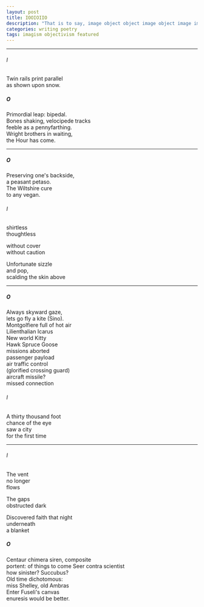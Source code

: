 ```yaml
---
layout: post
title: IOOIOIIO
description: "That is to say, image object object image object image image object."
categories: writing poetry
tags: imagism objectivism featured
---
```


_____

###### I
Twin rails print parallel  
as shown upon snow.


##### O
Primordial leap: bipedal.  
Bones shaking, velocipede tracks  
feeble as a pennyfarthing.  
Wright brothers in waiting,  
the Hour has come.

_____

##### O
Preserving one's backside,  
a peasant petaso.  
The Wiltshire cure  
to any vegan.

###### I
shirtless  
thoughtless  

without cover  
without caution

Unfortunate sizzle  
and pop,  
scalding the skin above

_____

##### O
Always skyward gaze,  
lets go fly a kite (Sino).  
Montgolfiere full of hot air  
Lilienthalian Icarus  
New world Kitty   
Hawk Spruce Goose  
missions aborted  
passenger payload  
air traffic control  
(glorified crossing guard)  
aircraft missile?  
missed connection

###### I
A thirty thousand foot  
chance of the eye  
saw a city  
for the first time

_____

###### I
The vent  
no longer  
flows

The gaps  
obstructed 
dark

Discovered faith that night  
underneath   
a blanket

##### O
Centaur chimera siren, composite  
portent: of things to come 
Seer contra scientist  
how sinister? Succubus?  
Old time dichotomous:  
miss Shelley, old Ambras  
Enter Fuseli's canvas  
enuresis would be better.
